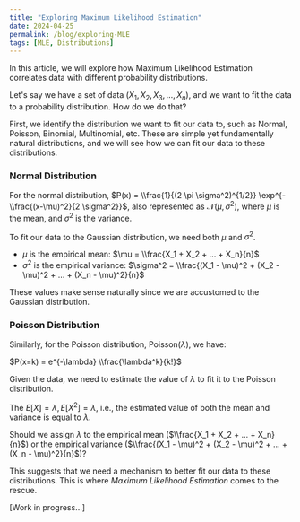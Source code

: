 ```yaml
---
title: "Exploring Maximum Likelihood Estimation"
date: 2024-04-25
permalink: /blog/exploring-MLE
tags: [MLE, Distributions]
---
```


In this article, we will explore how Maximum Likelihood Estimation correlates data with different probability distributions.

Let's say we have a set of data ($X_1, X_2, X_3, ..., X_n$), and we want to fit the data to a probability distribution. How do we do that?

First, we identify the distribution we want to fit our data to, such as Normal, Poisson, Binomial, Multinomial, etc. These are simple yet fundamentally natural distributions, and we will see how we can fit our data to these distributions.

### Normal Distribution

For the normal distribution, $P(x) = \\frac{1}{(2 \pi \sigma^2)^{1/2}} \exp^{-\\frac{(x-\mu)^2}{2 \sigma^2}}$, also represented as $\mathcal{N}(\mu, \sigma^2)$, where $\mu$ is the mean, and $\sigma^2$ is the variance.

To fit our data to the Gaussian distribution, we need both $\mu$ and $\sigma^2$.

- $\mu$ is the empirical mean: $\mu = \\frac{X_1 + X_2 + ... + X_n}{n}$
- $\sigma^2$ is the empirical variance: $\sigma^2 = \\frac{(X_1 - \mu)^2 + (X_2 - \mu)^2 + ... + (X_n - \mu)^2}{n}$

These values make sense naturally since we are accustomed to the Gaussian distribution.

### Poisson Distribution

Similarly, for the Poisson distribution, Poisson($\lambda$), we have:

$P(x=k) = e^{-\lambda} \\frac{\lambda^k}{k!}$

Given the data, we need to estimate the value of $\lambda$ to fit it to the Poisson distribution.

The $E[X] = \lambda, E[X^2] = \lambda$, i.e., the estimated value of both the mean and variance is equal to $\lambda$.

Should we assign $\lambda$ to the empirical mean ($\\frac{X_1 + X_2 + ... + X_n}{n}$) or the empirical variance ($\\frac{(X_1 - \mu)^2 + (X_2 - \mu)^2 + ... + (X_n - \mu)^2}{n}$)?

This suggests that we need a mechanism to better fit our data to these distributions. This is where _Maximum Likelihood Estimation_ comes to the rescue.

[Work in progress...]
